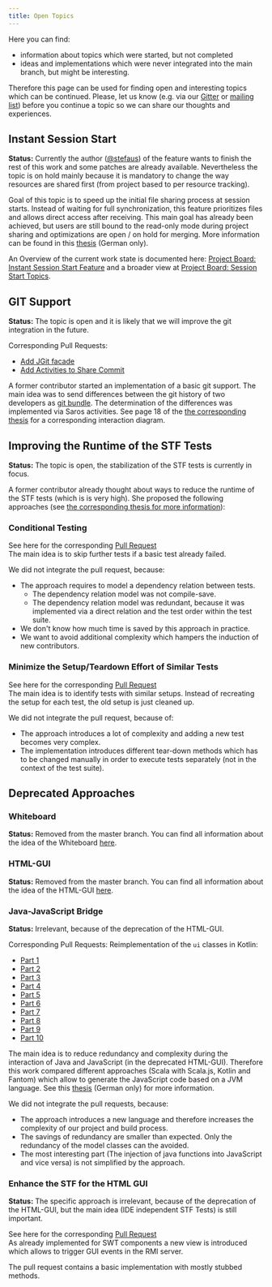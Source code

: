 ```yaml
---
title: Open Topics
---
```


Here you can find:
* information about topics which were started, but not completed
* ideas and implementations which were never integrated into the main branch, but might be interesting.

Therefore this page can be used for finding open and interesting topics which can be continued.
Please, let us know (e.g. via our [Gitter](https://gitter.im/saros-project/saros) or [mailing list](https://groups.google.com/forum/#!forum/saros-devel)) before you continue a topic so we can share our thoughts and experiences.

## Instant Session Start
**Status:** Currently the author ([@stefaus](https://github.com/stefaus)) of the feature wants to finish the rest of this work and some patches are already available.
Nevertheless the topic is on hold mainly because it is mandatory to change the way resources are shared first (from project based to per resource tracking).

Goal of this topic is to speed up the initial file sharing process at session starts.
Instead of waiting for full synchronization, this feature prioritizes files and allows direct access after receiving.
This main goal has already been achieved, but users are still bound to the read-only mode during project sharing and optimizations are open / on hold for merging.
More information can be found in this [thesis](https://www.inf.fu-berlin.de/inst/ag-se/theses/Moll18-saros-session-start.pdf) (German only).

An Overview of the current work state is documented here: [Project Board: Instant Session Start Feature](https://github.com/saros-project/saros/projects/15) and a broader view at [Project Board: Session Start Topics](https://github.com/saros-project/saros/projects/18).

## GIT Support
**Status:** The topic is open and it is likely that we will improve the git integration in the future.

Corresponding Pull Requests:
* [Add JGit facade](https://github.com/saros-project/saros/pull/428)
* [Add Activities to Share Commit](https://github.com/saros-project/saros/pull/444)

A former contributor started an implementation of a basic git support.
The main idea was to send differences between the git history of two developers as [git bundle](https://git-scm.com/docs/git-bundle). The determination of the differences was 
implemented via Saros activities. See page 18 of the [the corresponding thesis](https://www.inf.fu-berlin.de/inst/ag-se/theses/Jeschke2019-saros-git-support.pdf) for a corresponding interaction diagram.

## Improving the Runtime of the STF Tests
**Status:** The topic is open, the stabilization of the STF tests is currently in focus.

A former contributor already thought about ways to reduce the runtime of the STF tests (which is is very high).
She proposed the following approaches (see [the corresponding thesis for more information](https://www.inf.fu-berlin.de/inst/ag-se/theses/Puscasu18-saros-improving-quality-STF-tests.pdf)):

### Conditional Testing
See here for the corresponding [Pull Request](https://github.com/saros-project/saros/pull/527)<br/>
The main idea is to skip further tests if a basic test already failed.

We did not integrate the pull request, because:
* The approach requires to model a dependency relation between tests.
    * The dependency relation model was not compile-save.
    * The dependency relation model was redundant, because it was implemented via a direct relation and the test order within the test suite.
* We don't know how much time is saved by this approach in practice.
* We want to avoid additional complexity which hampers the induction of new contributors.

### Minimize the Setup/Teardown Effort of Similar Tests
See here for the corresponding [Pull Request](https://github.com/saros-project/saros/pull/528)<br/>
The main idea is to identify tests with similar setups. Instead of recreating the setup for each test, the old setup is just cleaned up.

We did not integrate the pull request, because of:
* The approach introduces a lot of complexity and adding a new test becomes very complex.
* The implementation introduces different tear-down methods which has to be changed manually in order to execute tests separately (not in the context of the test suite).


## Deprecated Approaches

### Whiteboard
**Status:** Removed from the master branch.
You can find all information about the idea of the Whiteboard [here](deprecated/whiteboard.md).

### HTML-GUI
**Status:** Removed from the master branch.
You can find all information about the idea of the HTML-GUI [here](deprecated/html-gui.md).

### Java-JavaScript Bridge
**Status:** Irrelevant, because of the deprecation of the HTML-GUI.

Corresponding Pull Requests:
Reimplementation of the `ui` classes in Kotlin:
* [Part 1](https://github.com/saros-project/saros/pull/437)
* [Part 2](https://github.com/saros-project/saros/pull/438)
* [Part 3](https://github.com/saros-project/saros/pull/436)
* [Part 4](https://github.com/saros-project/saros/pull/435)
* [Part 5](https://github.com/saros-project/saros/pull/434)
* [Part 6](https://github.com/saros-project/saros/pull/433)
* [Part 7](https://github.com/saros-project/saros/pull/432)
* [Part 8](https://github.com/saros-project/saros/pull/431)
* [Part 9](https://github.com/saros-project/saros/pull/430)
* [Part 10](https://github.com/saros-project/saros/pull/429)

The main idea is to reduce redundancy and complexity during the interaction of Java and JavaScript (in the deprecated HTML-GUI). Therefore this work compared different approaches (Scala with Scala.js, Kotlin and Fantom) which allow to generate the JavaScript code based on a JVM language. See this [thesis](https://www.inf.fu-berlin.de/inst/ag-se/theses/Paul-Gattringer2018-saros-UI-bridge.pdf) (German only) for more information.

We did not integrate the pull requests, because:
* The approach introduces a new language and therefore increases the complexity of our project and build process.
* The savings of redundancy are smaller than expected. Only the redundancy of the model classes can the avoided.
* The most interesting part (The injection of java functions into JavaScript and vice versa) is not simplified by the approach.

### Enhance the STF for the HTML GUI
**Status:** The specific approach is irrelevant, because of the deprecation of the HTML-GUI, but the main idea (IDE independent STF Tests) is still important.

See here for the corresponding [Pull Request](https://github.com/saros-project/saros/pull/358)<br/>
As already implemented for SWT components a new view is introduced which allows to trigger GUI events in the RMI server.

The pull request contains a basic implementation with mostly stubbed methods.
